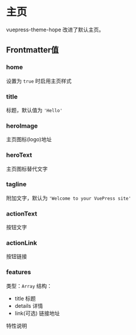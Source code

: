 # 主页

vuepress-theme-hope 改进了默认主页。

## Frontmatter值

### home

设置为 `true` 时启用主页样式

### title

标题，默认值为 `'Hello'`

### heroImage

主页图标(logo)地址

### heroText

主页图标替代文字

### tagline

附加文字，默认为 `'Welcome to your VuePress site'`

### actionText

按钮文字

### actionLink

按钮链接

### features

类型：`Array`
结构：

- title 标题
- details 详情
- link(可选) 链接地址

特性说明
